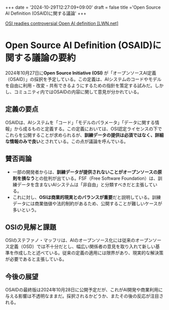 +++
date = '2024-10-29T12:27:09+09:00'
draft = false
title ='Open Source AI Definition (OSAID)に関する議論'
+++


[OSI readies controversial Open AI definition \[LWN.net\]](https://lwn.net/SubscriberLink/995159/a37fb9817a00ebcb/)

# Open Source AI Definition (OSAID)に関する議論の要約

2024年10月27日に**Open Source Initiative (OSI)** が「オープンソースAI定義（OSAID）」の採択を予定している。この定義は、AIシステムのコードやモデルを自由に利用・改変・共有できるようにするための指針を策定する試みだ。しかし、コミュニティ内ではOSAIDの内容に関して意見が分かれている。
<!--more-->
## 定義の要点
OSAIDは、AIシステムを「コード」「モデルのパラメータ」「データに関する情報」から成るものと定義する。この定義においては、OSI認定ライセンスの下でこれらを公開することが求められるが、**訓練データの提供は必須ではなく、詳細な情報のみで良い**とされている。この点が議論を呼んでいる。

## 賛否両論
- 一部の開発者からは、**訓練データが提供されないことがオープンソースの原則を損なう**との批判が出ている。FSF（Free Software Foundation）は、訓練データを含まないAIシステムは「非自由」と分類すべきだと主張している。
- これに対し、**OSIは商業的現実とのバランスが重要**だと説明している。訓練データには商業価値や法的制約があるため、公開することが難しいケースが多いという。

## OSIの見解と課題
OSIのステファノ・マッフリは、AIのオープンソース化には従来のオープンソース定義（OSD）では不十分だとし、幅広い関係者の意見を取り入れて新しい基準を作成したと述べている。従来の定義の適用には限界があり、現実的な解決策が必要であると主張している。

## 今後の展望
OSAIDの最終版は2024年10月28日に公開予定だが、これがAI開発や商業利用に与える影響は不透明なままだ。採択されるかどうか、またその後の反応が注目される。


